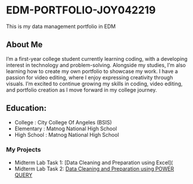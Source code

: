 # EDM-PORTFOLIO-JOY042219
This is my data management portfolio in EDM
## About Me
I’m a first-year college student currently learning coding, with a developing interest in technology and problem-solving. Alongside my studies, I’m also learning how to create my own portfolio to showcase my work. I have a passion for video editing, where I enjoy expressing creativity through visuals. I’m excited to continue growing my skills in coding, video editing, and portfolio creation as I move forward in my college journey.
## Education:
-  College : City College Of Angeles (BSIS)
- Elementary : Matnog National High School
-  High School : Matnog National High School
### My Projects 
- Midterm Lab Task 1: [Data Cleaning  and Preparation using Excel](
- Midterm Lab Task 2: [Data Cleaning and Preparation using POWER QUERY]()


